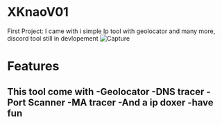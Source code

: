 # XKnaoV01
First Project: I came with i simple Ip tool with geolocator and many more, discord tool still in devlopement
![Capture](https://github.com/XDevlopper/XKnaoV01/assets/174833153/a50877c1-4b97-4020-aaab-9c80cf9cd7d9)

# Features 
This tool come with 
-Geolocator
-DNS tracer
-Port Scanner
-MA tracer
-And a ip doxer
-have fun
-
